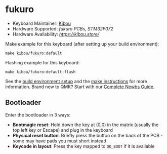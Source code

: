 # fukuro

* Keyboard Maintainer: [Kibou](https://github.com/biubomm-jun)
* Hardware Supported: *fukuro PCBs, STM32F072*
* Hardware Availability: *https://kibou.store/*

Make example for this keyboard (after setting up your build environment):

    make kibou/fukuro:default

Flashing example for this keyboard:

    make kibou/fukuro:default:flash

See the [build environment setup](https://docs.qmk.fm/#/getting_started_build_tools) and the [make instructions](https://docs.qmk.fm/#/getting_started_make_guide) for more information. Brand new to QMK? Start with our [Complete Newbs Guide](https://docs.qmk.fm/#/newbs).

## Bootloader

Enter the bootloader in 3 ways:

* **Bootmagic reset**: Hold down the key at (0,0) in the matrix (usually the top left key or Escape) and plug in the keyboard
* **Physical reset button**: Briefly press the button on the back of the PCB - some may have pads you must short instead
* **Keycode in layout**: Press the key mapped to `QK_BOOT` if it is available
